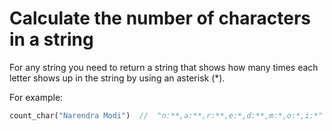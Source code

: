 # Calculate the number of characters in a string
For any string you need to return a string that shows 
how many times each letter shows up in the string by using an asterisk (*). 

For example: 
```php
count_char("Narendra Modi")  //  "n:**,a:**,r:**,e:*,d:**,m:*,o:*,i:*" 
```
